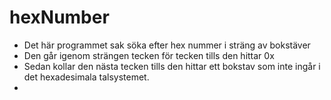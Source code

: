 # hexNumber
* Det här programmet sak söka efter hex nummer i sträng av bokstäver 
* Den går igenom strängen tecken för tecken tills den hittar 0x
* Sedan kollar den nästa tecken tills den hittar ett bokstav som inte ingår i det hexadesimala talsystemet.
* 
